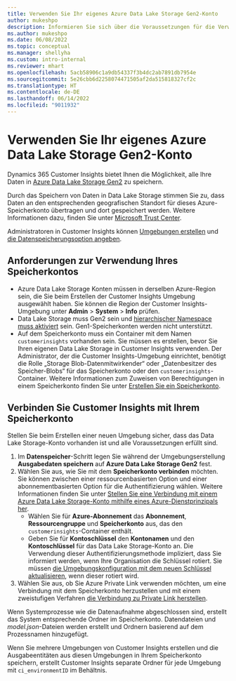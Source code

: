 ```yaml
---
title: Verwenden Sie Ihr eigenes Azure Data Lake Storage Gen2-Konto
author: mukeshpo
description: Informieren Sie sich über die Voraussetzungen für die Verwendung Ihres eigenen Azure Data Lake Storage Kontos zum Speichern von Customer Insights-Daten.
ms.author: mukeshpo
ms.date: 06/08/2022
ms.topic: conceptual
ms.manager: shellyha
ms.custom: intro-internal
ms.reviewer: mhart
ms.openlocfilehash: 5acb58906c1a9db54337f3b4dc2ab7891db7954e
ms.sourcegitcommit: 5e26cbb6d2258074471505af2da515818327cf2c
ms.translationtype: HT
ms.contentlocale: de-DE
ms.lasthandoff: 06/14/2022
ms.locfileid: "9011932"
---
```

# <a name="use-your-own-azure-data-lake-storage-gen2-account"></a>Verwenden Sie Ihr eigenes Azure Data Lake Storage Gen2-Konto

Dynamics 365 Customer Insights bietet Ihnen die Möglichkeit, alle Ihre Daten in [Azure Data Lake Storage Gen2](/azure/storage/blobs/data-lake-storage-introduction) zu speichern.

Durch das Speichern von Daten in Data Lake Storage stimmen Sie zu, dass Daten an den entsprechenden geografischen Standort für dieses Azure-Speicherkonto übertragen und dort gespeichert werden. Weitere Informationen dazu, finden Sie unter [Microsoft Trust Center](https://www.microsoft.com/trust-center).

Administratoren in Customer Insights können [Umgebungen erstellen](create-environment.md) und [die Datenspeicherungsoption angeben](create-environment.md#step-2-configure-data-storage).

## <a name="prerequisites-to-use-your-storage-account"></a>Anforderungen zur Verwendung Ihres Speicherkontos

- Azure Data Lake Storage Konten müssen in derselben Azure-Region sein, die Sie beim Erstellen der Customer Insights Umgebung ausgewählt haben. Sie können die Region der Customer Insights-Umgebung unter **Admin** > **System** > **Info** prüfen.
- Data Lake Storage muss Gen2 sein und [hierarchischer Namespace muss aktiviert](/azure/storage/blobs/create-data-lake-storage-account) sein. Gen1-Speicherkonten werden nicht unterstützt.
- Auf dem Speicherkonto muss ein Container mit dem Namen `customerinsights` vorhanden sein. Sie müssen es erstellen, bevor Sie Ihren eigenen Data Lake Storage in Customer Insights verwenden. Der Administrator, der die Customer Insights-Umgebung einrichtet, benötigt die Rolle „Storage Blob-Datenmitwirkender“ oder „Datenbesitzer des Speicher-Blobs“ für das Speicherkonto oder den `customerinsights`-Container. Weitere Informationen zum Zuweisen von Berechtigungen in einem Speicherkonto finden Sie unter [Erstellen Sie ein Speicherkonto](/azure/storage/common/storage-account-create?toc=%2Fazure%2Fstorage%2Fblobs%2Ftoc.json&tabs=azure-portal).

## <a name="connect-customer-insights-with-your-storage-account"></a>Verbinden Sie Customer Insights mit Ihrem Speicherkonto

Stellen Sie beim Erstellen einer neuen Umgebung sicher, dass das Data Lake Storage-Konto vorhanden ist und alle Voraussetzungen erfüllt sind.

1. Im **Datenspeicher**-Schritt legen Sie während der Umgebungserstellung **Ausgabedaten speichern** auf **Azure Data Lake Storage Gen2** fest.
1. Wählen Sie aus, wie Sie mit dem **Speicherkonto verbinden** möchten. Sie können zwischen einer ressourcenbasierten Option und einer abonnementbasierten Option für die Authentifizierung wählen. Weitere Informationen finden Sie unter [Stellen Sie eine Verbindung mit einem Azure Data Lake Storage-Konto mithilfe eines Azure-Dienstprinzipals her](connect-service-principal.md).
   - Wählen Sie für **Azure-Abonnement** das **Abonnement**, **Ressourcengruppe** und **Speicherkonto** aus, das den `customerinsights`-Container enthält.
   - Geben Sie für **Kontoschlüssel** den **Kontonamen** und den **Kontoschlüssel** für das Data Lake Storage-Konto an. Die Verwendung dieser Authentifizierungsmethode impliziert, dass Sie informiert werden, wenn Ihre Organisation die Schlüssel rotiert. Sie müssen [die Umgebungskonfiguration mit dem neuen Schlüssel aktualisieren](manage-environments.md#edit-an-existing-environment), wenn dieser rotiert wird.
1. Wählen Sie aus, ob Sie Azure Private Link verwenden möchten, um eine Verbindung mit dem Speicherkonto herzustellen und mit einem zweistufigen Verfahren [die Verbindung zu Private Link herstellen](security-overview.md#private-links-tab).

Wenn Systemprozesse wie die Datenaufnahme abgeschlossen sind, erstellt das System entsprechende Ordner im Speicherkonto. Datendateien und *model.json*-Dateien werden erstellt und Ordnern basierend auf dem Prozessnamen hinzugefügt.

Wenn Sie mehrere Umgebungen von Customer Insights erstellen und die Ausgabeentitäten aus diesen Umgebungen in Ihrem Speicherkonto speichern, erstellt Customer Insights separate Ordner für jede Umgebung mit `ci_environmentID` im Behältnis.
